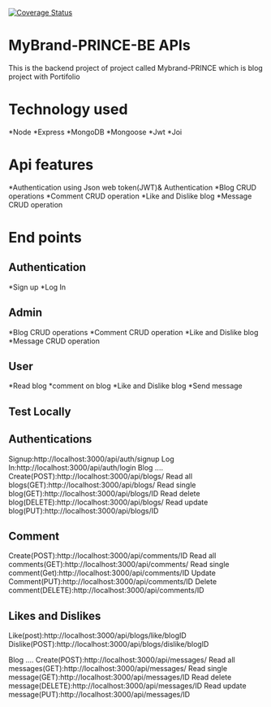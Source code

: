 [![Coverage Status](https://coveralls.io/repos/github/PrinceRWIGIMBA/MyBrand-PRINCE-BE/badge.svg?branch=main)](https://coveralls.io/github/PrinceRWIGIMBA/MyBrand-PRINCE-BE?branch=main)




MyBrand-PRINCE-BE APIs
======================
This is the backend project  of project called Mybrand-PRINCE 
which is blog project with Portifolio  

Technology used 
===============
*Node
*Express
*MongoDB
*Mongoose
*Jwt
*Joi

Api features
============
*Authentication using Json web token(JWT)& Authentication
*Blog CRUD operations
*Comment CRUD operation
*Like and Dislike blog
*Message CRUD operation

End points
==========
Authentication
--------------
*Sign up 
*Log In

Admin
------
*Blog CRUD operations
*Comment CRUD operation
*Like and Dislike blog
*Message CRUD operation

User
----
*Read blog
*comment on blog
*Like and Dislike blog
*Send message

Test Locally 
-----------
Authentications
--------------
Signup:http://localhost:3000/api/auth/signup
Log In:http://localhost:3000/api/auth/login
Blog
....
Create(POST):http://localhost:3000/api/blogs/
Read all blogs(GET):http://localhost:3000/api/blogs/
Read single blog(GET):http://localhost:3000/api/blogs/ID
Read delete blog(DELETE):http://localhost:3000/api/blogs/
Read update blog(PUT):http://localhost:3000/api/blogs/ID

Comment
-------
Create(POST):http://localhost:3000/api/comments/ID
Read all comments(GET):http://localhost:3000/api/comments/
Read single comment(Get):http://localhost:3000/api/comments/ID
Update Comment(PUT):http://localhost:3000/api/comments/ID
Delete comment(DELETE):http://localhost:3000/api/comments/ID

Likes and Dislikes
------------------
Like(post):http://localhost:3000/api/blogs/like/blogID
Dislike(POST):http://localhost:3000/api/blogs/dislike/blogID

Blog
....
Create(POST):http://localhost:3000/api/messages/
Read all messages(GET):http://localhost:3000/api/messages/
Read single message(GET):http://localhost:3000/api/messages/ID
Read delete message(DELETE):http://localhost:3000/api/messages/ID
Read update message(PUT):http://localhost:3000/api/messages/ID

